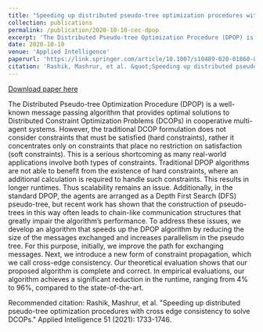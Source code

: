```yaml
---
title: "Speeding up distributed pseudo-tree optimization procedures with cross edge consistency to solve DCOPs"
collection: publications
permalink: /publication/2020-10-10-cec-dpop
excerpt: 'The Distributed Pseudo-tree Optimization Procedure (DPOP) is a well-known message passing algorithm that provides optimal solutions to Distributed Constraint Optimization Problems (DCOPs) in cooperative multi-agent systems. However, the traditional DCOP formulation does not consider constraints that must be satisfied (hard constraints), rather it concentrates only on constraints that place no restriction on satisfaction (soft constraints). This is a serious shortcoming as many real-world applications involve both types of constraints. Traditional DPOP algorithms are not able to benefit from the existence of hard constraints, where an additional calculation is required to handle such constraints. This results in longer runtimes. Thus scalability remains an issue. Additionally, in the standard DPOP, the agents are arranged as a Depth First Search (DFS) pseudo-tree, but recent work has shown that the construction of pseudo-trees in this way often leads to chain-like communication structures that greatly impair the algorithm’s performance. To address these issues, we develop an algorithm that speeds up the DPOP algorithm by reducing the size of the messages exchanged and increases parallelism in the pseudo tree. For this purpose, initially, we improve the path for exchanging messages. Next, we introduce a new form of constraint propagation, which we call cross-edge consistency. Our theoretical evaluation shows that our proposed algorithm is complete and correct. In empirical evaluations, our algorithm achieves a significant reduction in the runtime, ranging from 4% to 96%, compared to the state-of-the-art.'
date: 2020-10-10
venue: 'Applied Intelligence'
paperurl: 'https://link.springer.com/article/10.1007/s10489-020-01860-8'
citation: 'Rashik, Mashrur, et al. &quot;Speeding up distributed pseudo-tree optimization procedures with cross edge consistency to solve DCOPs.&quot; Applied Intelligence 51 (2021): 1733-1746.'
---
```


<a href='https://link.springer.com/article/10.1007/s10489-020-01860-8'>Download paper here</a>

The Distributed Pseudo-tree Optimization Procedure (DPOP) is a well-known message passing algorithm that provides optimal solutions to Distributed Constraint Optimization Problems (DCOPs) in cooperative multi-agent systems. However, the traditional DCOP formulation does not consider constraints that must be satisfied (hard constraints), rather it concentrates only on constraints that place no restriction on satisfaction (soft constraints). This is a serious shortcoming as many real-world applications involve both types of constraints. Traditional DPOP algorithms are not able to benefit from the existence of hard constraints, where an additional calculation is required to handle such constraints. This results in longer runtimes. Thus scalability remains an issue. Additionally, in the standard DPOP, the agents are arranged as a Depth First Search (DFS) pseudo-tree, but recent work has shown that the construction of pseudo-trees in this way often leads to chain-like communication structures that greatly impair the algorithm’s performance. To address these issues, we develop an algorithm that speeds up the DPOP algorithm by reducing the size of the messages exchanged and increases parallelism in the pseudo tree. For this purpose, initially, we improve the path for exchanging messages. Next, we introduce a new form of constraint propagation, which we call cross-edge consistency. Our theoretical evaluation shows that our proposed algorithm is complete and correct. In empirical evaluations, our algorithm achieves a significant reduction in the runtime, ranging from 4% to 96%, compared to the state-of-the-art.

Recommended citation: Rashik, Mashrur, et al. "Speeding up distributed pseudo-tree optimization procedures with cross edge consistency to solve DCOPs." Applied Intelligence 51 (2021): 1733-1746.